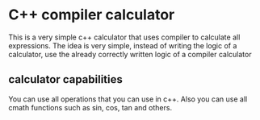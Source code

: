# C++ compiler calculator
This is a very simple c++ calculator that uses compiler to calculate all expressions. The idea is very simple, instead of writing the logic of a calculator, use the already correctly written logic of a compiler calculator
## calculator capabilities
You can use all operations that you can use in c++. Also you can use all cmath functions such as sin, cos, tan and others.
